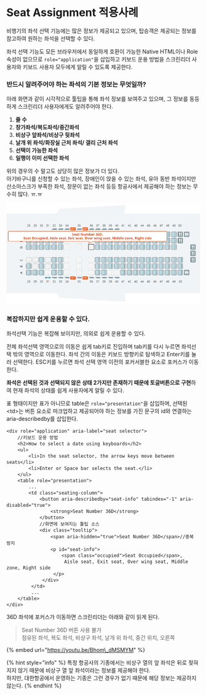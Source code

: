 # Seat Assignment 적용사례

비행기의 좌석 선택 기능에는 많은 정보가 제공되고 있으며, 탑승객은 제공되는 정보를 참고하여 원하는 좌석을 선택할 수 있다.

좌석 선택 기능도 모든 브라우저에서 동일하게 호환이 가능한 Native HTML이나 Role 속성이 없으므로 `role="application"`을 삽입하고 키보드 운용 방법을 스크린리더 사용자와 키보드 사용자 모두에게 알릴 수 있도록 제공한다.

### 반드시 알려주어야 하는 좌석의 기본 정보는 무엇일까?

아래 화면과 같이 시각적으로 툴팁을 통해 좌석 정보를 보여주고 있으며, 그 정보를 동등하게 스크린리더 사용자에게도 알려주어야 한다.

1. **줄 수**
2. **창가좌석/복도좌석/중간좌석**
3. **비상구 앞좌석/비상구 뒷좌석**
4. **날개 위 좌석/화장실 근처 좌석/ 갤리 근처 좌석**
5. **선택이 가능한 좌석**
6. **일행이 이미 선택한 좌석**

위의 경우의 수 말고도 상당히 많은 정보가 더 있다.   
아기바구니를 신청할 수 있는 좌석, 장애인이 앉을 수 있는 좌석, 유아 동반 좌석이지만 산소마스크가 부족한 좌석, 창문이 없는 좌석 등등 항공사에서 제공해야 하는 정보는 무수히 많다. ㅠ.ㅠ

![](../../.gitbook/assets/image%20%287%29.png)

### 복잡하지만 쉽게 운용할 수 있다.

좌석선택 기능은 복잡해 보이지만, 의외로 쉽게 운용할 수 있다.

전체 좌석선택 영역으로의 이동은 쉽게 tab키로 진입하며 tab키를 다시 누르면 좌석선택 밖의 영역으로 이동한다. 좌석 간의 이동은 키보드 방향키로 탐색하고 Enter키를 눌러 선택한다. ESC키를 누르면 좌석 선택 영역 이전의 포커서블한 요소로 포커스가 이동한다.

**좌석은 선택된 것과 선택되지 않은 상태 2가지만 존재하기 때문에 토글버튼으로 구현**하여 현재 좌석의 상태를 쉽게 사용자에게 알릴 수 있다.

표 형태이지만 표가 아니므로 table은 `role="presentation"`을 삽입하며, 선택된 &lt;td&gt;는 버튼 요소로 마크업하고 제공되어야 하는 정보를 가진 문구의 id와 연결하는 aria-describedby를 삽입한다.

```markup
<div role="application" aria-label="seat selector">
    //키보드 운용 방법
    <h2>How to select a date using keyboards</h2>
    <ul>
        <li>In the seat selector, the arrow keys move between seats</li>
        <li>Enter or Space bar selects the seat.</li>
    </ul>
    <table role="presentation">
        ...
        <td class="seating-column">
            <button aria-describedby="seat-info" tabindex="-1" aria-disabled="true">
                <strong>Seat Number 36D</strong>
            </button>
            //화면에 보여지는 툴팁 소스
            <div class="tooltip">
                <span aria-hidden="true">Seat Number 36D</span>//중복 방지
                <p id="seat-info">
                    <span class="occupied">Seat Occupied</span>,
                     Aisle seat, Exit seat, Over wing seat, Middle zone, Right side
                 </p>
             </div>
         </td>
         ...
    </table> 
</div>
```

36D 좌석에 포커스가 이동하면 스크린리더는 아래와 같이 읽게 된다.

> Seat Number 36D 버튼 사용 불가  
> 점유된 좌석, 복도 좌석, 비상구 좌석, 날개 위 좌석, 중간 위치, 오른쪽

{% embed url="https://youtu.be/Bhom\_dMSMYM" %}



{% hint style="info" %}
특정 항공사의 기종에서는 비상구 열의 앞 좌석은 뒤로 젖혀지지 않기 때문에 비상구 열 앞 좌석이라는 정보를 제공해야 한다.  
하지만, 대한항공에서 운영하는 기종은 그런 경우가 없기 때문에 해당 정보는 제공하지 않는다.
{% endhint %}


